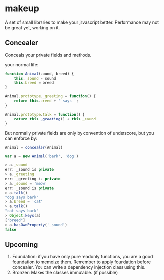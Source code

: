 # makeup
A set of small libraries to make your javascript better. Performance may not be great yet, working on it.

## Concealer
Conceals your private fields and methods.

your normal life:
```javascript
function Animal(sound, breed) {
    this._sound = sound
    this.breed = breed
}

Animal.prototype._greeting = function() {
    return this.breed + ' says ';
}

Animal.prototype.talk = function() {
    return this._greeting() + this._sound
}

```

But normally private fields are only by convention of underscore, but you can enforce by:

```javascript
Animal = concealer(Animal)

var a = new Animal('bark', 'dog')
```

```javascript
> a._sound
err: _sound is private
> a._greeting
err: _greeting is private
> a._sound = 'meow'
err: _sound is private
> a.talk()
"dog says bark"
> a.breed = 'cat'
> a.talk()
"cat says bark"
> Object.keys(a)
["breed"]
> a.hasOwnProperty('_sound')
false
```

## Upcoming 
1. Foundation: if you have only pure readonly functions, you are a good foundation to memoize them. Remember to apply foundation before concealer. You can write a dependency injection class using this.
2. Bronzer: Makes the classes immutable. (if possible)

